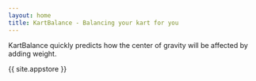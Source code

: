 ```yaml
---
layout: home
title: KartBalance - Balancing your kart for you
---
```

KartBalance quickly predicts how the center of gravity will be affected by adding weight.

<p class="app-store">{{ site.appstore }}</p>

<script src="{{ "/assets/srcset.min.js" | prepend: site.baseurl }}"></script>
<script src="//ajax.googleapis.com/ajax/libs/jquery/2.0.3/jquery.min.js"></script>
<script src="{{ site.baseurl }}/assets/jquery.cycle.lite.min.js"></script>
<script src="{{ site.baseurl }}/assets/home.js"></script>